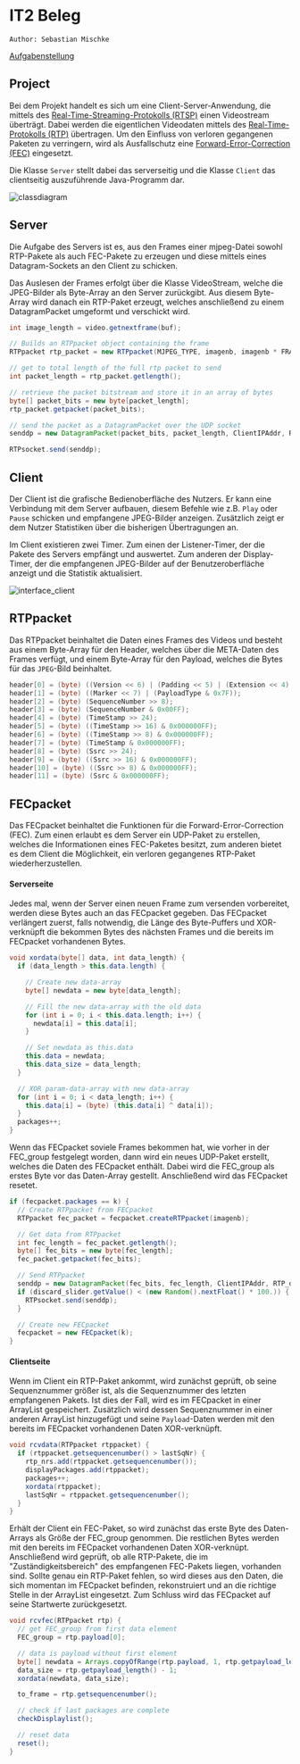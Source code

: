 # IT2 Beleg

`Author: Sebastian Mischke`

[Aufgabenstellung][aufgabe]

## Project

Bei dem Projekt handelt es sich um eine Client-Server-Anwendung, die mittels des
[Real-Time-Streaming-Protokolls (RTSP)][rtsp] einen Videostream überträgt. Dabei
werden die eigentlichen Videodaten mittels des [Real-Time-Protokolls (RTP)][rtp]
übertragen. Um den Einfluss von verloren gegangenen Paketen zu verringern, wird
als Ausfallschutz eine [Forward-Error-Correction (FEC)][fec] eingesetzt.

Die Klasse `Server` stellt dabei das serverseitig und die Klasse `Client` das
clientseitig auszuführende Java-Programm dar.

![classdiagram]

## Server

Die Aufgabe des Servers ist es, aus den Frames einer mjpeg-Datei sowohl
RTP-Pakete als auch FEC-Pakete zu erzeugen und diese mittels eines
Datagram-Sockets an den Client zu schicken.

Das Auslesen der Frames erfolgt über die Klasse VideoStream, welche die JPEG-Bilder als Byte-Array an den Server zurückgibt. Aus diesem Byte-Array wird danach ein RTP-Paket erzeugt, welches anschließend zu einem DatagramPacket umgeformt und verschickt wird.

```java
int image_length = video.getnextframe(buf);

// Builds an RTPpacket object containing the frame
RTPpacket rtp_packet = new RTPpacket(MJPEG_TYPE, imagenb, imagenb * FRAME_PERIOD, buf, image_length);

// get to total length of the full rtp packet to send
int packet_length = rtp_packet.getlength();

// retrieve the packet bitstream and store it in an array of bytes
byte[] packet_bits = new byte[packet_length];
rtp_packet.getpacket(packet_bits);

// send the packet as a DatagramPacket over the UDP socket
senddp = new DatagramPacket(packet_bits, packet_length, ClientIPAddr, RTP_dest_port);

RTPsocket.send(senddp);
```

## Client

Der Client ist die grafische Bedienoberfläche des Nutzers. Er kann eine
Verbindung mit dem Server aufbauen, diesem Befehle wie z.B. `Play` oder `Pause`
schicken und empfangene JPEG-Bilder anzeigen. Zusätzlich zeigt er dem Nutzer
Statistiken über die bisherigen Übertragungen an.

Im Client existieren zwei Timer. Zum einen der Listener-Timer, der die Pakete
des Servers empfängt und auswertet. Zum anderen der Display-Timer, der die
empfangenen JPEG-Bilder auf der Benutzeroberfläche anzeigt und die Statistik
aktualisiert.

![interface_client]

## RTPpacket

Das RTPpacket beinhaltet die Daten eines Frames des Videos und besteht aus einem
Byte-Array für den Header, welches über die META-Daten des Frames verfügt, und
einem Byte-Array für den Payload, welches die Bytes für das `JPEG`-Bild
beinhaltet.

```java
header[0] = (byte) ((Version << 6) | (Padding << 5) | (Extension << 4) | CC);
header[1] = (byte) ((Marker << 7) | (PayloadType & 0x7F));
header[2] = (byte) (SequenceNumber >> 8);
header[3] = (byte) (SequenceNumber & 0x00FF);
header[4] = (byte) (TimeStamp >> 24);
header[5] = (byte) ((TimeStamp >> 16) & 0x000000FF);
header[6] = (byte) ((TimeStamp >> 8) & 0x000000FF);
header[7] = (byte) (TimeStamp & 0x000000FF);
header[8] = (byte) (Ssrc >> 24);
header[9] = (byte) ((Ssrc >> 16) & 0x000000FF);
header[10] = (byte) ((Ssrc >> 8) & 0x000000FF);
header[11] = (byte) (Ssrc & 0x000000FF);
```

## FECpacket

Das FECpacket beinhaltet die Funktionen für die Forward-Error-Correction (FEC).
Zum einen erlaubt es dem Server ein UDP-Paket zu erstellen, welches die
Informationen eines FEC-Paketes besitzt, zum anderen bietet es dem Client die
Möglichkeit, ein verloren gegangenes RTP-Paket wiederherzustellen.

#### Serverseite

Jedes mal, wenn der Server einen neuen Frame zum versenden vorbereitet, werden
diese Bytes auch an das FECpacket gegeben. Das FECpacket verlängert zuerst,
falls notwendig, die Länge des Byte-Puffers und XOR-verknüpft die bekommen
Bytes des nächsten Frames und die bereits im FECpacket vorhandenen Bytes.

```java
void xordata(byte[] data, int data_length) {
  if (data_length > this.data.length) {

    // Create new data-array
    byte[] newdata = new byte[data_length];

    // Fill the new data-array with the old data
    for (int i = 0; i < this.data.length; i++) {
      newdata[i] = this.data[i];
    }

    // Set newdata as this.data
    this.data = newdata;
    this.data_size = data_length;
  }

  // XOR param-data-array with new data-array
  for (int i = 0; i < data_length; i++) {
    this.data[i] = (byte) (this.data[i] ^ data[i]);
  }
  packages++;
}
```

Wenn das FECpacket soviele Frames bekommen hat, wie vorher in der FEC_group
festgelegt worden, dann wird ein neues UDP-Paket erstellt, welches die Daten des
FECpacket enthält. Dabei wird die FEC_group als erstes Byte vor das Daten-Array
gestellt. Anschließend wird das FECpacket resetet.

```java
if (fecpacket.packages == k) {
  // Create RTPpacket from FECpacket
  RTPpacket fec_packet = fecpacket.createRTPpacket(imagenb);

  // Get data from RTPpacket
  int fec_length = fec_packet.getlength();
  byte[] fec_bits = new byte[fec_length];
  fec_packet.getpacket(fec_bits);

  // Send RTPpacket
  senddp = new DatagramPacket(fec_bits, fec_length, ClientIPAddr, RTP_dest_port);
  if (discard_slider.getValue() < (new Random().nextFloat() * 100.)) {
    RTPsocket.send(senddp);
  }

  // Create new FECpacket
  fecpacket = new FECpacket(k);
}
```

#### Clientseite

Wenn im Client ein RTP-Paket ankommt, wird zunächst geprüft, ob seine
Sequenznummer größer ist, als die Sequenznummer des letzten empfangenen Pakets.
Ist dies der Fall, wird es im FECpacket in einer ArrayList gespeichert.
Zusätzlich wird dessen Sequenznummer in einer anderen ArrayList hinzugefügt und
seine `Payload`-Daten werden mit den bereits im FECpacket vorhandenen Daten
XOR-verknüpft.

```java
void rcvdata(RTPpacket rtppacket) {
  if (rtppacket.getsequencenumber() > lastSqNr) {
    rtp_nrs.add(rtppacket.getsequencenumber());
    displayPackages.add(rtppacket);
    packages++;
    xordata(rtppacket);
    lastSqNr = rtppacket.getsequencenumber();
  }
}
```

Erhält der Client ein FEC-Paket, so wird zunächst das erste Byte des
Daten-Arrays als Größe der FEC_group genommen. Die restlichen Bytes werden mit
den bereits im FECpacket vorhandenen Daten XOR-verknüpt. Anschließend wird
geprüft, ob alle RTP-Pakete, die im "Zuständigkeitsbereich" des empfangenen
FEC-Pakets liegen, vorhanden sind. Sollte genau ein RTP-Paket fehlen, so wird
dieses aus den Daten, die sich momentan im FECpacket befinden, rekonstruiert und
an die richtige Stelle in der ArrayList eingesetzt. Zum Schluss wird das
FECpacket auf seine Startwerte zurückgesetzt.

```java
void rcvfec(RTPpacket rtp) {
  // get FEC_group from first data element
  FEC_group = rtp.payload[0];

  // data is payload without first element
  byte[] newdata = Arrays.copyOfRange(rtp.payload, 1, rtp.getpayload_length());
  data_size = rtp.getpayload_length() - 1;
  xordata(newdata, data_size);

  to_frame = rtp.getsequencenumber();

  // check if last packages are complete
  checkDisplaylist();

  // reset data
  reset();
}
```

[aufgabe]: Praktikum-Streaming.pdf

[classdiagram]: /doc/img/classdiagram.png

[interface_client]: /doc/img/ui_client.png

[rtsp]: http://www.ietf.org/rfc/rfc2326.txt

[rtp]: http://www.ietf.org/rfc/rfc3550.txt

[fec]: http://www.ietf.org/rfc/rfc5109.txt
